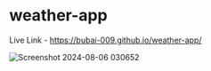 # weather-app

Live Link - https://bubai-009.github.io/weather-app/

![Screenshot 2024-08-06 030652](https://github.com/user-attachments/assets/e00ebb99-ca9b-49f1-b36d-cf6b9c4d5d82)
